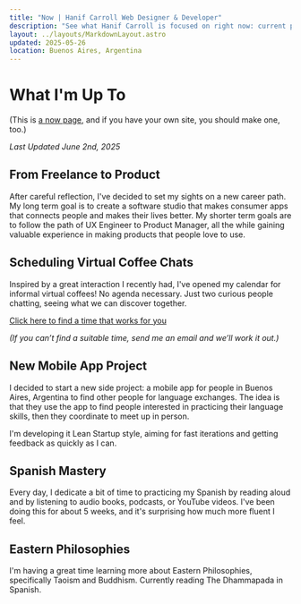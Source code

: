 ```yaml
---
title: "Now | Hanif Carroll Web Designer & Developer"
description: "See what Hanif Carroll is focused on right now: current projects, priorities, and what’s new."
layout: ../layouts/MarkdownLayout.astro
updated: 2025-05-26
location: Buenos Aires, Argentina
---
```


# What I'm Up To

(This is [a now page](https://nownownow.com/about), and if you have your own site, you should make one, too.)

_Last Updated June 2nd, 2025_

## From Freelance to Product

After careful reflection, I've decided to set my sights on a new career path. My long term goal is to create a software studio that makes consumer apps that connects people and makes their lives better. My shorter term goals are to follow the path of UX Engineer to Product Manager, all the while gaining valuable experience in making products that people love to use.

## Scheduling Virtual Coffee Chats

Inspired by a great interaction I recently had, I've opened my calendar for informal virtual coffees! No agenda necessary. Just two curious people chatting, seeing what we can discover together.

[Click here to find a time that works for you](https://www.cal.com/hanifcarroll/virtual-coffee)

_(If you can’t find a suitable time, send me an email and we’ll work it out.)_

## New Mobile App Project

I decided to start a new side project: a mobile app for people in Buenos Aires, Argentina to find other people for language exchanges. The idea is that they use the app to find people interested in practicing their language skills, then they coordinate to meet up in person.

I'm developing it Lean Startup style, aiming for fast iterations and getting feedback as quickly as I can.

## Spanish Mastery

Every day, I dedicate a bit of time to practicing my Spanish by reading aloud and by listening to audio books, podcasts, or YouTube videos. I've been doing this for about 5 weeks, and it's surprising how much more fluent I feel.

## Eastern Philosophies

I'm having a great time learning more about Eastern Philosophies, specifically Taoism and Buddhism. Currently reading The Dhammapada in Spanish.
